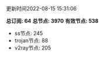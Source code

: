 更新时间2022-08-15 15:31:06

**总订阅: 64**
**总节点: 3970**
**有效节点: 538**
- ss节点: 245
- trojan节点: 88
- v2ray节点: 205
